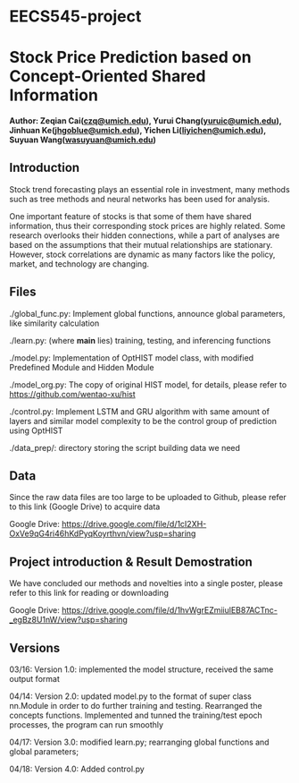 # EECS545-project

# Stock Price Prediction based on Concept-Oriented Shared Information
#### Author: Zeqian Cai(czq@umich.edu), Yurui Chang(yuruic@umich.edu), Jinhuan Ke(jhgoblue@umich.edu), Yichen Li(liyichen@umich.edu), Suyuan Wang(wasuyuan@umich.edu)

## Introduction
Stock trend forecasting plays an essential role in investment, many methods such as tree methods and neural networks has been used for analysis. 

One important feature of stocks is that some of them have shared information, thus their corresponding stock prices are highly related. Some research overlooks their hidden connections, while a part of analyses are based on the assumptions that their mutual relationships are stationary. However, stock correlations are dynamic as many factors like the policy, market, and technology are changing.

## Files
./global_func.py: Implement global functions, announce global parameters, like similarity calculation  

./learn.py: (where __main__ lies) training, testing, and inferencing functions

./model.py: Implementation of OptHIST model class, with modified Predefined Module and Hidden Module

./model_org.py: The copy of original HIST model, for details, please refer to https://github.com/wentao-xu/hist  

./control.py: Implement LSTM and GRU algorithm with same amount of layers and similar model complexity to be the control group of prediction using OptHIST

./data_prep/: directory storing the script building data we need

## Data
Since the raw data files are too large to be uploaded to Github, please refer to this link (Google Drive) to acquire data

Google Drive: https://drive.google.com/file/d/1cI2XH-OxVe9qG4ri46hKdPyqKoyrthvn/view?usp=sharing

## Project introduction & Result Demostration
We have concluded our methods and novelties into a single poster, please refer to this link for reading or downloading 

Google Drive: https://drive.google.com/file/d/1hvWgrEZmiiulEB87ACTnc-_egBz8U1nW/view?usp=sharing

## Versions
03/16: Version 1.0: implemented the model structure, received the same output format

04/14: Version 2.0: updated model.py to the format of super class nn.Module in order to do further training and testing. Rearranged the concepts functions. Implemented and tunned the training/test epoch processes, the program can run smoothly

04/17: Version 3.0: modified learn.py; rearranging global functions and global parameters;

04/18: Version 4.0: Added control.py
